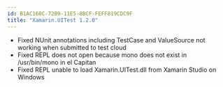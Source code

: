 ```yaml
---
id: B1AC168C-72B9-11E5-8BCF-FEFF819CDC9F
title: "Xamarin.UITest 1.2.0"
---
```


* Fixed NUnit annotations including TestCase and ValueSource not working when submitted to test cloud
* Fixed REPL does not open because mono does not exist in /usr/bin/mono in el Capitan
* Fixed REPL unable to load Xamarin.UITest.dll from Xamarin Studio on Windows

